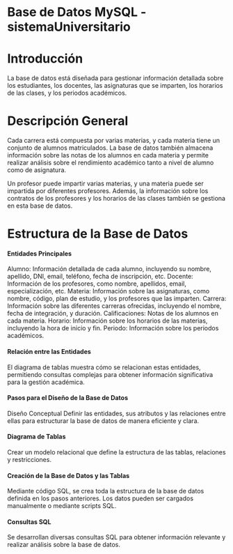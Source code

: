 # Base de Datos MySQL - sistemaUniversitario

# Introducción

La base de datos está diseñada para gestionar información detallada sobre los estudiantes, los docentes, las asignaturas que se imparten, los horarios de las clases, y los periodos académicos.

# Descripción General
Cada carrera está compuesta por varias materias, y cada materia tiene un conjunto de alumnos matriculados. La base de datos también almacena información sobre las notas de los alumnos en cada materia y permite realizar análisis sobre el rendimiento académico tanto a nivel de alumno como de asignatura.

Un profesor puede impartir varias materias, y una materia puede ser impartida por diferentes profesores. Además, la información sobre los contratos de los profesores y los horarios de las clases también se gestiona en esta base de datos.

# Estructura de la Base de Datos
#### Entidades Principales
Alumno: Información detallada de cada alumno, incluyendo su nombre, apellido, DNI, email, teléfono, fecha de inscripción, etc.
Docente: Información de los profesores, como nombre, apellidos, email, especialización, etc.
Materia: Información sobre las asignaturas, como nombre, código, plan de estudio, y los profesores que las imparten.
Carrera: Información sobre las diferentes carreras ofrecidas, incluyendo el nombre, fecha de integración, y duración.
Calificaciones: Notas de los alumnos en cada materia.
Horario: Información sobre los horarios de las materias, incluyendo la hora de inicio y fin.
Periodo: Información sobre los periodos académicos.
#### Relación entre las Entidades
El diagrama de tablas muestra cómo se relacionan estas entidades, permitiendo consultas complejas para obtener información significativa para la gestión académica.

#### Pasos para el Diseño de la Base de Datos
Diseño Conceptual
Definir las entidades, sus atributos y las relaciones entre ellas para estructurar la base de datos de manera eficiente y clara.

#### Diagrama de Tablas
Crear un modelo relacional que define la estructura de las tablas, relaciones y restricciones.

#### Creación de la Base de Datos y las Tablas
Mediante código SQL, se crea toda la estructura de la base de datos definida en los pasos anteriores. Los datos pueden ser cargados manualmente o mediante scripts SQL.

#### Consultas SQL
Se desarrollan diversas consultas SQL para obtener información relevante y realizar análisis sobre la base de datos.
